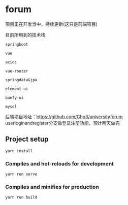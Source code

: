 # forum

项目正在开发当中，持续更新(这只是前端项目)

目前所用到的技术栈

`springboot`

`vue`

`axios`

`vue-router`

`springdata&jpa`

`element-ui`

`buefy-ui`

`mysql`

后端项目地址：https://github.com/Chp3/universityforum
userloginandregister分支做登录注册功能，预计两天做完

## Project setup
```
yarn install
```

### Compiles and hot-reloads for development
```
yarn run serve
```

### Compiles and minifies for production
```
yarn run build
```


